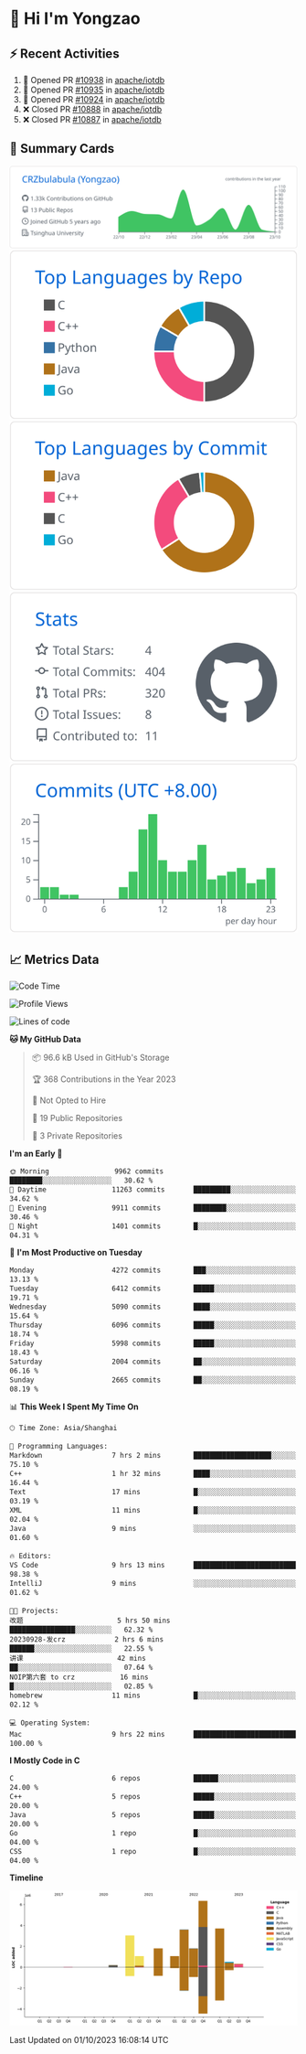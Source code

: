 # 👋 Hi I'm Yongzao

## ⚡ Recent Activities
<!--START_SECTION:activity-->
1. 💪 Opened PR [#10938](https://github.com/apache/iotdb/pull/10938) in [apache/iotdb](https://github.com/apache/iotdb)
2. 💪 Opened PR [#10935](https://github.com/apache/iotdb/pull/10935) in [apache/iotdb](https://github.com/apache/iotdb)
3. 💪 Opened PR [#10924](https://github.com/apache/iotdb/pull/10924) in [apache/iotdb](https://github.com/apache/iotdb)
4. ❌ Closed PR [#10888](https://github.com/apache/iotdb/pull/10888) in [apache/iotdb](https://github.com/apache/iotdb)
5. ❌ Closed PR [#10887](https://github.com/apache/iotdb/pull/10887) in [apache/iotdb](https://github.com/apache/iotdb)
<!--END_SECTION:activity-->

## 🎑 Summary Cards

[![](https://raw.githubusercontent.com/CRZbulabula/CRZbulabula/main/profile-summary-card-output/github/0-profile-details.svg)](https://github.com/vn7n24fzkq/github-profile-summary-cards)
[![](https://raw.githubusercontent.com/CRZbulabula/CRZbulabula/main/profile-summary-card-output/github/1-repos-per-language.svg)](https://github.com/vn7n24fzkq/github-profile-summary-cards) [![](https://raw.githubusercontent.com/CRZbulabula/CRZbulabula/main/profile-summary-card-output/github/2-most-commit-language.svg)](https://github.com/vn7n24fzkq/github-profile-summary-cards)
[![](https://raw.githubusercontent.com/CRZbulabula/CRZbulabula/main/profile-summary-card-output/github/3-stats.svg)](https://github.com/vn7n24fzkq/github-profile-summary-cards) [![](https://raw.githubusercontent.com/CRZbulabula/CRZbulabula/main/profile-summary-card-output/github/4-productive-time.svg)](https://github.com/vn7n24fzkq/github-profile-summary-cards)

## 📈 Metrics Data

<!--START_SECTION:waka-->
![Code Time](http://img.shields.io/badge/Code%20Time-324%20hrs%2024%20mins-blue)

![Profile Views](http://img.shields.io/badge/Profile%20Views-1-blue)

![Lines of code](https://img.shields.io/badge/From%20Hello%20World%20I%27ve%20Written-23.2%20million%20lines%20of%20code-blue)

**🐱 My GitHub Data** 

> 📦 96.6 kB Used in GitHub's Storage 
 > 
> 🏆 368 Contributions in the Year 2023
 > 
> 🚫 Not Opted to Hire
 > 
> 📜 19 Public Repositories 
 > 
> 🔑 3 Private Repositories 
 > 
**I'm an Early 🐤** 

```text
🌞 Morning                9962 commits        ████████░░░░░░░░░░░░░░░░░   30.62 % 
🌆 Daytime                11263 commits       █████████░░░░░░░░░░░░░░░░   34.62 % 
🌃 Evening                9911 commits        ████████░░░░░░░░░░░░░░░░░   30.46 % 
🌙 Night                  1401 commits        █░░░░░░░░░░░░░░░░░░░░░░░░   04.31 % 
```
📅 **I'm Most Productive on Tuesday** 

```text
Monday                   4272 commits        ███░░░░░░░░░░░░░░░░░░░░░░   13.13 % 
Tuesday                  6412 commits        █████░░░░░░░░░░░░░░░░░░░░   19.71 % 
Wednesday                5090 commits        ████░░░░░░░░░░░░░░░░░░░░░   15.64 % 
Thursday                 6096 commits        █████░░░░░░░░░░░░░░░░░░░░   18.74 % 
Friday                   5998 commits        █████░░░░░░░░░░░░░░░░░░░░   18.43 % 
Saturday                 2004 commits        ██░░░░░░░░░░░░░░░░░░░░░░░   06.16 % 
Sunday                   2665 commits        ██░░░░░░░░░░░░░░░░░░░░░░░   08.19 % 
```


📊 **This Week I Spent My Time On** 

```text
🕑︎ Time Zone: Asia/Shanghai

💬 Programming Languages: 
Markdown                 7 hrs 2 mins        ███████████████████░░░░░░   75.10 % 
C++                      1 hr 32 mins        ████░░░░░░░░░░░░░░░░░░░░░   16.44 % 
Text                     17 mins             █░░░░░░░░░░░░░░░░░░░░░░░░   03.19 % 
XML                      11 mins             █░░░░░░░░░░░░░░░░░░░░░░░░   02.04 % 
Java                     9 mins              ░░░░░░░░░░░░░░░░░░░░░░░░░   01.60 % 

🔥 Editors: 
VS Code                  9 hrs 13 mins       █████████████████████████   98.38 % 
IntelliJ                 9 mins              ░░░░░░░░░░░░░░░░░░░░░░░░░   01.62 % 

🐱‍💻 Projects: 
改题                       5 hrs 50 mins       ████████████████░░░░░░░░░   62.32 % 
20230928-发crz            2 hrs 6 mins        ██████░░░░░░░░░░░░░░░░░░░   22.55 % 
讲课                       42 mins             ██░░░░░░░░░░░░░░░░░░░░░░░   07.64 % 
NOIP第六套 to crz           16 mins             █░░░░░░░░░░░░░░░░░░░░░░░░   02.85 % 
homebrew                 11 mins             █░░░░░░░░░░░░░░░░░░░░░░░░   02.12 % 

💻 Operating System: 
Mac                      9 hrs 22 mins       █████████████████████████   100.00 % 
```

**I Mostly Code in C** 

```text
C                        6 repos             ██████░░░░░░░░░░░░░░░░░░░   24.00 % 
C++                      5 repos             █████░░░░░░░░░░░░░░░░░░░░   20.00 % 
Java                     5 repos             █████░░░░░░░░░░░░░░░░░░░░   20.00 % 
Go                       1 repo              █░░░░░░░░░░░░░░░░░░░░░░░░   04.00 % 
CSS                      1 repo              █░░░░░░░░░░░░░░░░░░░░░░░░   04.00 % 
```



**Timeline**

![Lines of Code chart](https://raw.githubusercontent.com/CRZbulabula/CRZbulabula/main/assets/bar_graph.png)


 Last Updated on 01/10/2023 16:08:14 UTC
<!--END_SECTION:waka-->


